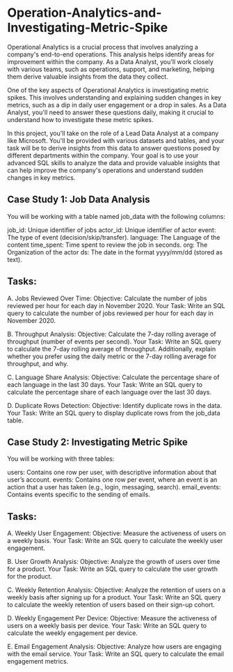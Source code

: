 # Operation-Analytics-and-Investigating-Metric-Spike

Operational Analytics is a crucial process that involves analyzing a company's end-to-end operations. This analysis helps identify areas for improvement within the company. As a Data Analyst, you'll work closely with various teams, such as operations, support, and marketing, helping them derive valuable insights from the data they collect.

One of the key aspects of Operational Analytics is investigating metric spikes. This involves understanding and explaining sudden changes in key metrics, such as a dip in daily user engagement or a drop in sales. As a Data Analyst, you'll need to answer these questions daily, making it crucial to understand how to investigate these metric spikes.

In this project, you'll take on the role of a Lead Data Analyst at a company like Microsoft. You'll be provided with various datasets and tables, and your task will be to derive insights from this data to answer questions posed by different departments within the company. Your goal is to use your advanced SQL skills to analyze the data and provide valuable insights that can help improve the company's operations and understand sudden changes in key metrics.



## Case Study 1: Job Data Analysis
You will be working with a table named job_data with the following columns:

job_id: Unique identifier of jobs
actor_id: Unique identifier of actor
event: The type of event (decision/skip/transfer).
language: The Language of the content
time_spent: Time spent to review the job in seconds.
org: The Organization of the actor
ds: The date in the format yyyy/mm/dd (stored as text).

## Tasks:

A. Jobs Reviewed Over Time:
    Objective: Calculate the number of jobs reviewed per hour for each day in November 2020.
    Your Task: Write an SQL query to calculate the number of jobs reviewed per hour for each day in November 2020.

B. Throughput Analysis:
    Objective: Calculate the 7-day rolling average of throughput (number of events per second).
    Your Task: Write an SQL query to calculate the 7-day rolling average of throughput. Additionally, explain whether you prefer using the     daily metric or the 7-day rolling average for throughput, and why.

C. Language Share Analysis:
    Objective: Calculate the percentage share of each language in the last 30 days.
    Your Task: Write an SQL query to calculate the percentage share of each language over the last 30 days.

D. Duplicate Rows Detection:
    Objective: Identify duplicate rows in the data.
    Your Task: Write an SQL query to display duplicate rows from the job_data table.

## Case Study 2: Investigating Metric Spike
You will be working with three tables:

users: Contains one row per user, with descriptive information about that user’s account.
events: Contains one row per event, where an event is an action that a user has taken (e.g., login, messaging, search).
email_events: Contains events specific to the sending of emails.

## Tasks:

A. Weekly User Engagement:
    Objective: Measure the activeness of users on a weekly basis.
    Your Task: Write an SQL query to calculate the weekly user engagement.

B. User Growth Analysis:
    Objective: Analyze the growth of users over time for a product.
    Your Task: Write an SQL query to calculate the user growth for the product.

C. Weekly Retention Analysis:
    Objective: Analyze the retention of users on a weekly basis after signing up for a product.
    Your Task: Write an SQL query to calculate the weekly retention of users based on their sign-up cohort.

D. Weekly Engagement Per Device:
    Objective: Measure the activeness of users on a weekly basis per device.
    Your Task: Write an SQL query to calculate the weekly engagement per device.

E. Email Engagement Analysis:
    Objective: Analyze how users are engaging with the email service.
    Your Task: Write an SQL query to calculate the email engagement metrics.

